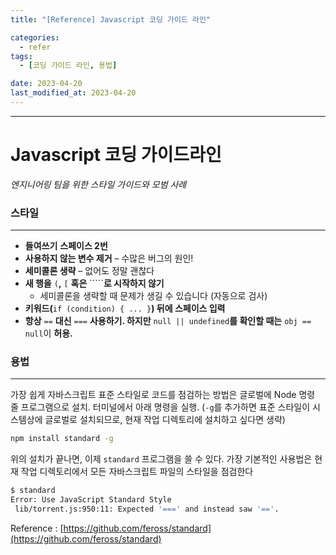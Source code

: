 ```yaml
---
title: "[Reference] Javascript 코딩 가이드 라인"

categories:
  - refer
tags:
  - [코딩 가이드 라인, 용법]

date: 2023-04-20
last_modified_at: 2023-04-20
---
```


---

# Javascript 코딩 가이드라인

_엔지니어링 팀을 위한 스타일 가이드와 모범 사례_

### 스타일

---

- **들여쓰기** **스페이스 2번**
- **사용하지 않는 변수 제거** – 수많은 버그의 원인!
- **세미콜론 생략** – 없어도 정말 괜찮다
- **새 행을** `(`**,** `[` **혹은** `````**로 시작하지 않기**
  - 세미콜론을 생략할 때 문제가 생길 수 있습니다 (자동으로 검사)
- **키워드(**`if (condition) { ... }`**) 뒤에 스페이스 입력**
- **항상** `==` **대신** `===` **사용하기. 하지만** `null || undefined`**를 확인할 때는** `obj == null`이 **허용.**

### 용법

---

가장 쉽게 자바스크립트 표준 스타일로 코드를 점검하는 방법은 글로벌에 Node 명령 줄 프로그램으로 설치. 터미널에서 아래 명령을 실행. (`-g`를 추가하면 표준 스타일이 시스템상에 글로벌로 설치되므로, 현재 작업 디렉토리에 설치하고 싶다면 생략)

```bash
npm install standard -g
```

위의 설치가 끝나면, 이제 `standard` 프로그램을 쓸 수 있다. 가장 기본적인 사용법은 현재 작업 디렉토리에서 모든 자바스크립트 파일의 스타일을 점검한다

```bash
$ standard
Error: Use JavaScript Standard Style
 lib/torrent.js:950:11: Expected '===' and instead saw '=='.
```

Reference : [https://github.com/feross/standard](https://github.com/feross/standard)
